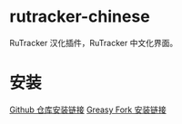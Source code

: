 # rutracker-chinese
RuTracker 汉化插件，RuTracker 中文化界面。

# 安装
[Github 仓库安装链接](https://github.com/wangyan-life/rutracker-chinese/raw/main/rutracker-chinese.user.js)
[Greasy Fork 安装链接](https://greasyfork.org/scripts/510791)
